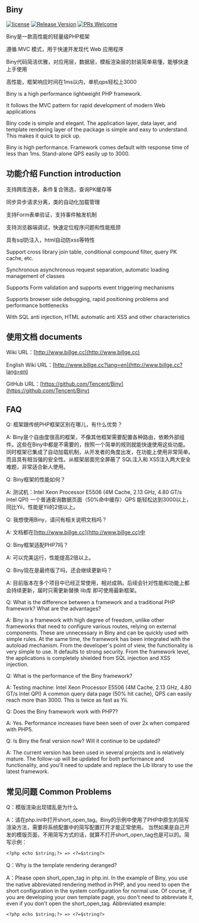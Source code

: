 ## Biny

[![license](http://img.shields.io/badge/license-BSD3-blue.svg?style=flat)](https://github.com/tencent/biny/blob/master/LICENSE.TXT)
[![Release Version](https://img.shields.io/badge/release-2.8.7-red.svg)](https://github.com/tencent/biny/releases)
[![PRs Welcome](https://img.shields.io/badge/PRs-welcome-brightgreen.svg)](https://github.com/tencent/biny/pulls)

Biny是一款高性能的轻量级PHP框架

遵循 MVC 模式，用于快速开发现代 Web 应用程序

Biny代码简洁优雅，对应用层，数据层，模板渲染层的封装简单易懂，能够快速上手使用

高性能，框架响应时间在1ms以内，单机qps轻松上3000

Biny is a high performance lightweight PHP framework.

It follows the MVC pattern for rapid development of modern Web applications

Biny code is simple and elegant. The application layer, data layer, and template rendering layer of the package is simple and easy to understand. This makes it quick to pick up.

Biny is high performance. Framework comes default with response time of less than 1ms. Stand-alone QPS easily up to 3000.


## 功能介绍 Function introduction

支持跨库连表，条件复合筛选，查询PK缓存等

同步异步请求分离，类的自动化加载管理

支持Form表单验证，支持事件触发机制

支持浏览器端调试，快速定位程序问题和性能瓶颈

具有sql防注入，html自动防xss等特性


Support cross library join table, conditional compound filter, query PK cache, etc.

Synchronous asynchronous request separation, automatic loading management of classes

Supports Form validation and supports event triggering mechanisms

Supports browser side debugging, rapid positioning problems and performance bottlenecks

With SQL anti injection, HTML automatic anti XSS and other characteristics


## 使用文档 documents

Wiki URL：[http://www.billge.cc](http://www.billge.cc)

English Wiki URL：[http://www.billge.cc?lang=en](http://www.billge.cc?lang=en)

GitHub URL：[https://github.com/Tencent/Biny](https://github.com/Tencent/Biny)

## FAQ

Q: 框架跟传统PHP框架区别在哪儿，有什么优势？

A: Biny是个自由度很高的框架，不像其他框架需要配置各种路由，依赖外部组件。这些在Biny中都是不需要的，按照一个简单的规则就能快速使用这些功能。同时框架已集成了自动加载机制，从开发者的角度出发，在功能上使用非常简单。而且具有相当强的安全性。从框架层面完全屏蔽了 SQL注入和 XSS注入两大安全难题，非常适合新人使用。

Q: Biny框架的性能如何？

A: 测试机：Intel Xeon Processor E5506 (4M Cache, 2.13 GHz, 4.80 GT/s Intel QPI)
一个普通查询数据页面（50%命中缓存）QPS 能轻松达到3000以上，同比Yii，性能是Yii的2倍以上。

Q: 我想使用Biny，请问有相关说明文档吗？

A: 文档都在[http://www.billge.cc](http://www.billge.cc)中

Q: Biny框架适配PHP7吗？

A: 可以完美运行，性能提高2倍以上。

Q: Biny现在是最终版了吗，还会继续更新吗？

A: 目前版本在多个项目中已经正常使用，相对成熟。后续会针对性能和功能上都会持续更新，届时只需更新替换 lib库 即可使用最新框架。

Q: What is the difference between a framework and a traditional PHP framework? What are the advantages?

A: Biny is a framework with high degree of freedom, unlike other frameworks that need to configure various routes, relying on external components. These are unnecessary in Biny and can be quickly used with simple rules. At the same time, the framework has been integrated with the autoload mechanism. From the developer's point of view, the functionality is very simple to use. It defaults to strong security. From the framework level, the applications is completely shielded from SQL injection and XSS injection.

Q: What is the performance of the Biny framework?

A: Testing machine: Intel Xeon Processor E5506 (4M Cache, 2.13 GHz, 4.80 GT/s Intel QPI)
A common query data page (50% hit cache), QPS can easily reach more than 3000. This is twice as fast as Yii.

Q: Does the Biny framework work with PHP7?

A: Yes. Performance increases have been seen of over 2x when compared with PHP5.

Q: Is Biny the final version now? Will it continue to be updated?

A: The current version has been used in several projects and is relatively mature. The follow-up will be updated for both performance and functionality, and you'll need to update and replace the Lib library to use the latest framework.



## 常见问题 Common Problems

Q：模版渲染出现错乱是为什么

A：请在php.ini中打开short_open_tag。Biny的示例中使用了PHP中原生的简写渲染方法，需要将系统配置中的简写配置打开才能正常使用。
当然如果是自己开发的模版页面，不用简写方式的话，就算不打开short_open_tag也是可以的。简写示例：
```
<?php echo $string;?> => <?=$string?>
```

Q：Why is the template rendering deranged?


A：Please open short_open_tag in php.ini. In the example of Biny, you use the native abbreviated rendering method in PHP, and you need to open the short configuration in the system configuration for normal use.
  Of course, if you are developing your own template page, you don't need to abbreviate it, even if you don't open the short_open_tag. Abbreviated example:
```
<?php echo $string;?> => <?=$string?>
```

